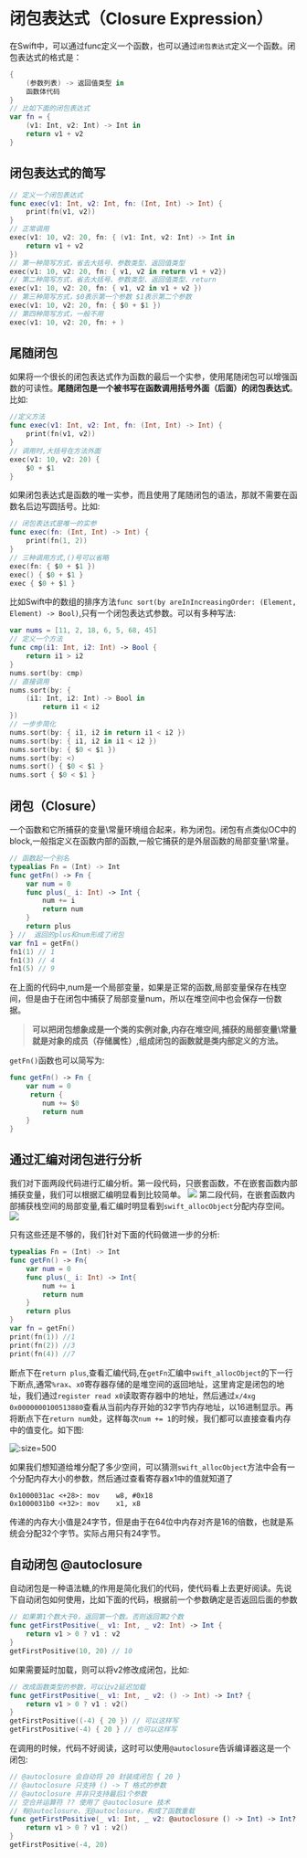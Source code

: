 # 闭包表达式（Closure Expression）
在Swift中，可以通过func定义一个函数，也可以通过`闭包表达式`定义一个函数。闭包表达式的格式是：
```swift
{
    (参数列表) -> 返回值类型 in
    函数体代码
}
// 比如下面的闭包表达式
var fn = {
    (v1: Int, v2: Int) -> Int in
    return v1 + v2
}
```

## 闭包表达式的简写
```swift
// 定义一个闭包表达式
func exec(v1: Int, v2: Int, fn: (Int, Int) -> Int) {
    print(fn(v1, v2))
}
// 正常调用
exec(v1: 10, v2: 20, fn: { (v1: Int, v2: Int) -> Int in
    return v1 + v2
})
// 第一种简写方式，省去大括号、参数类型、返回值类型
exec(v1: 10, v2: 20, fn: { v1, v2 in return v1 + v2})
// 第二种简写方式，省去大括号、参数类型、返回值类型、return
exec(v1: 10, v2: 20, fn: { v1, v2 in v1 + v2 })
// 第三种简写方式，$0表示第一个参数 $1表示第二个参数
exec(v1: 10, v2: 20, fn: { $0 + $1 })
// 第四种简写方式，一般不用
exec(v1: 10, v2: 20, fn: + )
```

## 尾随闭包
如果将一个很长的闭包表达式作为函数的最后一个实参，使用尾随闭包可以增强函数的可读性。**尾随闭包是一个被书写在函数调用括号外面（后面）的闭包表达式**。比如:
```swift
//定义方法
func exec(v1: Int, v2: Int, fn: (Int, Int) -> Int) {
    print(fn(v1, v2))
}
// 调用时,大括号在方法外面
exec(v1: 10, v2: 20) {
    $0 + $1
}
```
如果闭包表达式是函数的唯一实参，而且使用了尾随闭包的语法，那就不需要在函数名后边写圆括号。比如:
```swift
// 闭包表达式是唯一的实参
func exec(fn: (Int, Int) -> Int) {
    print(fn(1, 2))
}
// 三种调用方式,()号可以省略
exec(fn: { $0 + $1 })
exec() { $0 + $1 }
exec { $0 + $1 }
```
比如Swift中的数组的排序方法`func sort(by areInIncreasingOrder: (Element, Element) -> Bool)`,只有一个闭包表达式参数。可以有多种写法:
```swift
var nums = [11, 2, 18, 6, 5, 68, 45]
// 定义一个方法
func cmp(i1: Int, i2: Int) -> Bool {
    return i1 > i2
}
nums.sort(by: cmp)
// 直接调用
nums.sort(by: {
    (i1: Int, i2: Int) -> Bool in
        return i1 < i2
})
// 一步步简化
nums.sort(by: { i1, i2 in return i1 < i2 })
nums.sort(by: { i1, i2 in i1 < i2 })
nums.sort(by: { $0 < $1 })
nums.sort(by: <)
nums.sort() { $0 < $1 }
nums.sort { $0 < $1 }
```

## 闭包（Closure）
一个函数和它所捕获的变量\常量环境组合起来，称为闭包。闭包有点类似OC中的block,一般指定义在函数内部的函数,一般它捕获的是外层函数的局部变量\常量。
```swift
// 函数起一个别名
typealias Fn = (Int) -> Int
func getFn() -> Fn {
    var num = 0
    func plus(_ i: Int) -> Int {
        num += i
        return num
    }
    return plus 
} //  返回的plus和num形成了闭包
var fn1 = getFn()
fn1(1) // 1
fn1(3) // 4
fn1(5) // 9
```
在上面的代码中,num是一个局部变量，如果是正常的函数,局部变量保存在栈空间，但是由于在闭包中捕获了局部变量num，所以在堆空间中也会保存一份数据。

>**可以把闭包想象成是一个类的实例对象,内存在堆空间,捕获的局部变量\常量就是对象的成员（存储属性）,组成闭包的函数就是类内部定义的方法。**

`getFn()`函数也可以简写为:
```swift
func getFn() -> Fn {
    var num = 0
     return {
        num += $0
        return num
    }
}
```

## 通过汇编对闭包进行分析
我们对下面两段代码进行汇编分析。第一段代码，只嵌套函数，不在嵌套函数内部捕获变量，我们可以根据汇编明显看到比较简单。
![](../imgs/swift/ios_swift_25.png)
第二段代码，在嵌套函数内部捕获栈空间的局部变量,看汇编时明显看到`swift_allocObject`分配内存空间。
![](../imgs/swift/ios_swift_26.png)

只有这些还是不够的，我们针对下面的代码做进一步的分析:
```swift
typealias Fn = (Int) -> Int
func getFn() -> Fn{
    var num = 0
    func plus(_ i: Int) -> Int{
        num += i
        return num
    }
    return plus 
}
var fn = getFn()
print(fn(1)) //1
print(fn(2)) //3
print(fn(4)) //7
```
断点下在`return plus`,查看汇编代码,在`getFn`汇编中`swift_allocObject`的下一行下断点,通常`%rax`、`x0`寄存器存储的是堆空间的返回地址，这里肯定是闭包的地址，我们通过`register read x0`读取寄存器中的地址，然后通过`x/4xg 0x0000000100513880`查看从当前内存开始的32字节内存地址，以16进制显示。再将断点下在`return num`处，这样每次`num += 1`的时候，我们都可以直接查看内存中的值变化。如下图:

![](../imgs/swift/ios_swift_27.png ":size=500")

如果我们想知道给堆分配了多少空间，可以猜测`swift_allocObject`方法中会有一个分配内存大小的参数，然后通过查看寄存器x1中的值就知道了
```
0x1000031ac <+28>: mov    w8, #0x18
0x1000031b0 <+32>: mov    x1, x8
```
传递的内存大小值是24字节，但是由于在64位中内存对齐是16的倍数，也就是系统会分配32个字节。实际占用只有24字节。

## 自动闭包  @autoclosure
自动闭包是一种语法糖,的作用是简化我们的代码，使代码看上去更好阅读。先说下自动闭包如何使用，比如下面的代码，根据前一个参数确定是否返回后面的参数
```swift
// 如果第1个数大于0，返回第一个数。否则返回第2个数
func getFirstPositive(_ v1: Int, _ v2: Int) -> Int {
    return v1 > 0 ? v1 : v2
}
getFirstPositive(10, 20) // 10
```
如果需要延时加载，则可以将v2修改成闭包，比如:
```swift
// 改成函数类型的参数，可以让v2延迟加载
func getFirstPositive(_ v1: Int, _ v2: () -> Int) -> Int? {
    return v1 > 0 ? v1 : v2()
}
getFirstPositive((-4) { 20 }) // 可以这样写
getFirstPositive(-4) { 20 } // 也可以这样写
```
在调用的时候，代码不好阅读，这时可以使用`@autoclosure`告诉编译器这是一个闭包:
```swift
// @autoclosure 会自动将 20 封装成闭包 { 20 }
// @autoclosure 只支持 () -> T 格式的参数
// @autoclosure 并非只支持最后1个参数
// 空合并运算符 ?? 使用了 @autoclosure 技术
// 有@autoclosure、无@autoclosure，构成了函数重载
func getFirstPositive(_ v1: Int, _ v2: @autoclosure () -> Int) -> Int? {
    return v1 > 0 ? v1 : v2()
}
getFirstPositive(-4, 20)
```
